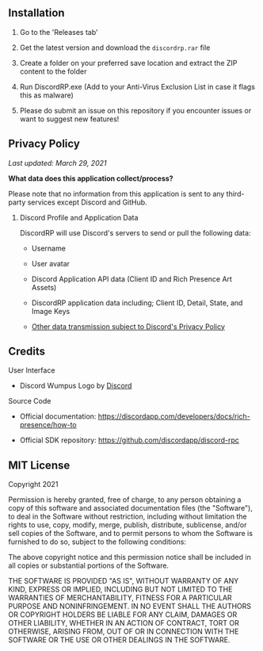 ## Installation 

1. Go to the 'Releases tab'

2. Get the latest version and download the `discordrp.rar` file

3. Create a folder on your preferred save location and extract the ZIP content to the folder

4. Run DiscordRP.exe (Add to your Anti-Virus Exclusion List in case it flags this as malware)

6. Please do submit an issue on this repository if you encounter issues or want to suggest new features!


## Privacy Policy

*Last updated: March 29, 2021*


**What data does this application collect/process?**

Please note that no information from this application is sent to any third-party services except Discord and GitHub.

1. Discord Profile and Application Data

    DiscordRP will use Discord's servers to send or pull the following data:

    - Username
    
    - User avatar

    - Discord Application API data (Client ID and Rich Presence Art Assets)

    - DiscordRP application data including; Client ID, Detail, State, and Image Keys

    - [Other data transmission subject to Discord's Privacy Policy](https://discordapp.com/privacy)    


## Credits

User Interface

- Discord Wumpus Logo by [Discord](https://discordapp.com/branding)


Source Code

- Official documentation: https://discordapp.com/developers/docs/rich-presence/how-to

- Official SDK repository: https://github.com/discordapp/discord-rpc


## MIT License

Copyright 2021

Permission is hereby granted, free of charge, to any person obtaining a copy of this software and associated documentation files (the "Software"), to deal in the Software without restriction, including without limitation the rights to use, copy, modify, merge, publish, distribute, sublicense, and/or sell copies of the Software, and to permit persons to whom the Software is furnished to do so, subject to the following conditions:

The above copyright notice and this permission notice shall be included in all copies or substantial portions of the Software.

THE SOFTWARE IS PROVIDED "AS IS", WITHOUT WARRANTY OF ANY KIND, EXPRESS OR IMPLIED, INCLUDING BUT NOT LIMITED TO THE WARRANTIES OF MERCHANTABILITY, FITNESS FOR A PARTICULAR PURPOSE AND NONINFRINGEMENT. IN NO EVENT SHALL THE AUTHORS OR COPYRIGHT HOLDERS BE LIABLE FOR ANY CLAIM, DAMAGES OR OTHER LIABILITY, WHETHER IN AN ACTION OF CONTRACT, TORT OR OTHERWISE, ARISING FROM, OUT OF OR IN CONNECTION WITH THE SOFTWARE OR THE USE OR OTHER DEALINGS IN THE SOFTWARE.

